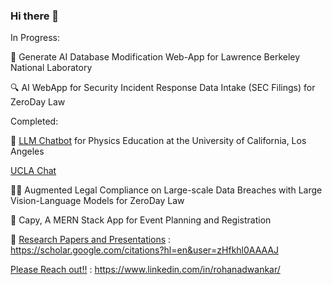### Hi there 👋

In Progress:

🤖 Generate AI Database Modification Web-App for Lawrence Berkeley National Laboratory

🔍 AI WebApp for Security Incident Response Data Intake (SEC Filings) for ZeroDay Law

Completed:

🏫  [LLM Chatbot]([url](https://uclachat.com/home)) for Physics Education at the University of California, Los Angeles

[UCLA Chat](https://uclachat.com/home)

🧑‍⚖️ Augmented Legal Compliance on Large-scale Data Breaches with Large Vision-Language Models for ZeroDay Law

📆 Capy, A MERN Stack App for Event Planning and Registration

🔬 [Research Papers and Presentations]([url](https://scholar.google.com/citations?hl=en&user=zHfkhl0AAAAJ)) : https://scholar.google.com/citations?hl=en&user=zHfkhl0AAAAJ


[Please Reach out!!]([url](https://www.linkedin.com/in/rohanadwankar/)) : https://www.linkedin.com/in/rohanadwankar/
